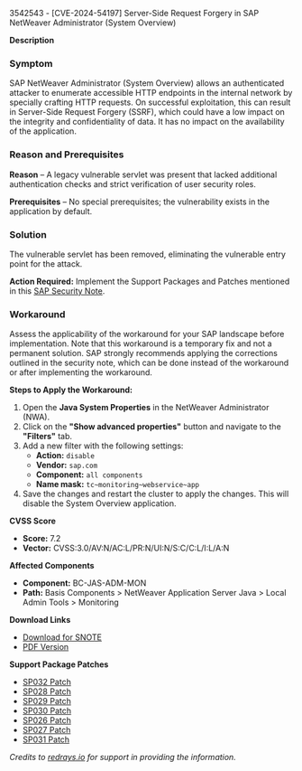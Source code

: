 3542543 - [CVE-2024-54197] Server-Side Request Forgery in SAP NetWeaver Administrator (System Overview)

**Description**

### Symptom

SAP NetWeaver Administrator (System Overview) allows an authenticated attacker to enumerate accessible HTTP endpoints in the internal network by specially crafting HTTP requests. On successful exploitation, this can result in Server-Side Request Forgery (SSRF), which could have a low impact on the integrity and confidentiality of data. It has no impact on the availability of the application.

### Reason and Prerequisites

**Reason** – A legacy vulnerable servlet was present that lacked additional authentication checks and strict verification of user security roles.

**Prerequisites** – No special prerequisites; the vulnerability exists in the application by default.

### Solution

The vulnerable servlet has been removed, eliminating the vulnerable entry point for the attack.

**Action Required:** Implement the Support Packages and Patches mentioned in this [SAP Security Note](https://me.sap.com/sap/support/sfm/notes/print/0003542543?language=en-US&token=0AB635D1B60D95CE62D9B753753FCB87).

### Workaround

Assess the applicability of the workaround for your SAP landscape before implementation. Note that this workaround is a temporary fix and not a permanent solution. SAP strongly recommends applying the corrections outlined in the security note, which can be done instead of the workaround or after implementing the workaround.

**Steps to Apply the Workaround:**

1. Open the **Java System Properties** in the NetWeaver Administrator (NWA).
2. Click on the **"Show advanced properties"** button and navigate to the **"Filters"** tab.
3. Add a new filter with the following settings:
    - **Action:** `disable`
    - **Vendor:** `sap.com`
    - **Component:** `all components`
    - **Name mask:** `tc~monitoring~webservice~app`
4. Save the changes and restart the cluster to apply the changes. This will disable the System Overview application.

**CVSS Score**

- **Score:** 7.2
- **Vector:** CVSS:3.0/AV:N/AC:L/PR:N/UI:N/S:C/C:L/I:L/A:N

**Affected Components**

- **Component:** BC-JAS-ADM-MON
- **Path:** Basis Components > NetWeaver Application Server Java > Local Admin Tools > Monitoring

**Download Links**

- [Download for SNOTE](https://notesdownloads.sap.com/note/0040000001388632024)
- [PDF Version](https://me.sap.com/sap/support/sfm/notes/print/0003542543?language=en-US&token=0AB635D1B60D95CE62D9B753753FCB87)

**Support Package Patches**

- [SP032 Patch](https://me.sap.com/sap/support/swdc/notes?cvnr=73554900100200001230&support_package=SP032&patch_level=000000)
- [SP028 Patch](https://me.sap.com/sap/support/swdc/notes?cvnr=73554900100200001230&support_package=SP028&patch_level=000007)
- [SP029 Patch](https://me.sap.com/sap/support/swdc/notes?cvnr=73554900100200001230&support_package=SP029&patch_level=000006)
- [SP030 Patch](https://me.sap.com/sap/support/swdc/notes?cvnr=73554900100200001230&support_package=SP030&patch_level=000004)
- [SP026 Patch](https://me.sap.com/sap/support/swdc/notes?cvnr=73554900100200001230&support_package=SP026&patch_level=000007)
- [SP027 Patch](https://me.sap.com/sap/support/swdc/notes?cvnr=73554900100200001230&support_package=SP027&patch_level=000007)
- [SP031 Patch](https://me.sap.com/sap/support/swdc/notes?cvnr=73554900100200001230&support_package=SP031&patch_level=000001)

*Credits to [redrays.io](https://redrays.io) for support in providing the information.*